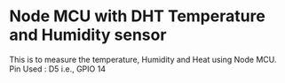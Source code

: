 # Node MCU with DHT Temperature and Humidity sensor 

This is to measure the temperature, Humidity and Heat using Node MCU.
Pin Used : D5 i.e., GPIO 14

